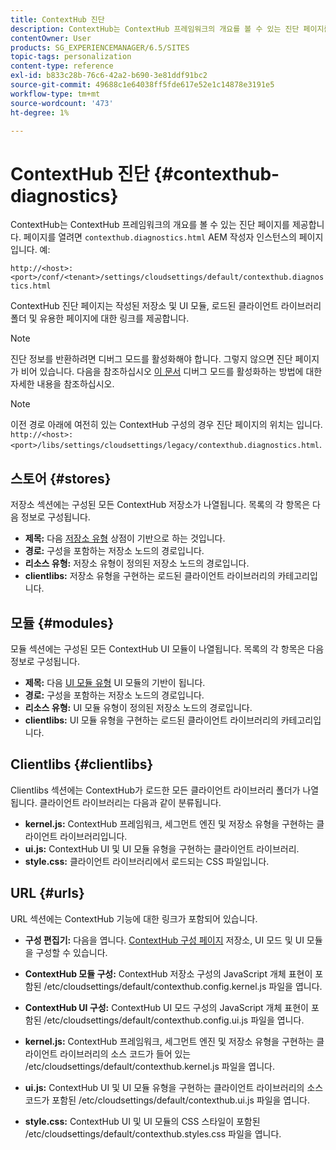 ```yaml
---
title: ContextHub 진단
description: ContextHub는 ContextHub 프레임워크의 개요를 볼 수 있는 진단 페이지를 제공합니다
contentOwner: User
products: SG_EXPERIENCEMANAGER/6.5/SITES
topic-tags: personalization
content-type: reference
exl-id: b833c28b-76c6-42a2-b690-3e81ddf91bc2
source-git-commit: 49688c1e64038ff5fde617e52e1c14878e3191e5
workflow-type: tm+mt
source-wordcount: '473'
ht-degree: 1%

---
```


# ContextHub 진단 {#contexthub-diagnostics}

ContextHub는 ContextHub 프레임워크의 개요를 볼 수 있는 진단 페이지를 제공합니다. 페이지를 열려면 `contexthub.diagnostics.html` AEM 작성자 인스턴스의 페이지입니다. 예:

`http://<host>:<port>/conf/<tenant>/settings/cloudsettings/default/contexthub.diagnostics.html`

ContextHub 진단 페이지는 작성된 저장소 및 UI 모듈, 로드된 클라이언트 라이브러리 폴더 및 유용한 페이지에 대한 링크를 제공합니다.

>[!NOTE]
>
>진단 정보를 반환하려면 디버그 모드를 활성화해야 합니다. 그렇지 않으면 진단 페이지가 비어 있습니다. 다음을 참조하십시오 [이 문서](ch-configuring.md#debugging-contexthub) 디버그 모드를 활성화하는 방법에 대한 자세한 내용을 참조하십시오.

>[!NOTE]
>
>이전 경로 아래에 여전히 있는 ContextHub 구성의 경우 진단 페이지의 위치는 입니다. `http://<host>:<port>/libs/settings/cloudsettings/legacy/contexthub.diagnostics.html`.

## 스토어 {#stores}

저장소 섹션에는 구성된 모든 ContextHub 저장소가 나열됩니다. 목록의 각 항목은 다음 정보로 구성됩니다.

* **제목:** 다음 [저장소 유형](/help/sites-developing/ch-samplestores.md) 상점이 기반으로 하는 것입니다.
* **경로:** 구성을 포함하는 저장소 노드의 경로입니다.
* **리소스 유형:** 저장소 유형이 정의된 저장소 노드의 경로입니다.
* **clientlibs:** 저장소 유형을 구현하는 로드된 클라이언트 라이브러리의 카테고리입니다.

## 모듈 {#modules}

모듈 섹션에는 구성된 모든 ContextHub UI 모듈이 나열됩니다. 목록의 각 항목은 다음 정보로 구성됩니다.

* **제목:** 다음 [UI 모듈 유형](/help/sites-developing/ch-samplemodules.md) UI 모듈의 기반이 됩니다.
* **경로:** 구성을 포함하는 저장소 노드의 경로입니다.
* **리소스 유형:** UI 모듈 유형이 정의된 저장소 노드의 경로입니다.
* **clientlibs:** UI 모듈 유형을 구현하는 로드된 클라이언트 라이브러리의 카테고리입니다.

## Clientlibs {#clientlibs}

Clientlibs 섹션에는 ContextHub가 로드한 모든 클라이언트 라이브러리 폴더가 나열됩니다. 클라이언트 라이브러리는 다음과 같이 분류됩니다.

* **kernel.js:** ContextHub 프레임워크, 세그먼트 엔진 및 저장소 유형을 구현하는 클라이언트 라이브러리입니다.
* **ui.js:** ContextHub UI 및 UI 모듈 유형을 구현하는 클라이언트 라이브러리.
* **style.css:** 클라이언트 라이브러리에서 로드되는 CSS 파일입니다.

## URL {#urls}

URL 섹션에는 ContextHub 기능에 대한 링크가 포함되어 있습니다.

* **구성 편집기:** 다음을 엽니다. [ContextHub 구성 페이지](ch-configuring.md) 저장소, UI 모드 및 UI 모듈을 구성할 수 있습니다.

* **ContextHub 모듈 구성:** ContextHub 저장소 구성의 JavaScript 개체 표현이 포함된 /etc/cloudsettings/default/contexthub.config.kernel.js 파일을 엽니다.
* **ContextHub UI 구성:** ContextHub UI 모드 구성의 JavaScript 개체 표현이 포함된 /etc/cloudsettings/default/contexthub.config.ui.js 파일을 엽니다.
* **kernel.js:** ContextHub 프레임워크, 세그먼트 엔진 및 저장소 유형을 구현하는 클라이언트 라이브러리의 소스 코드가 들어 있는 /etc/cloudsettings/default/contexthub.kernel.js 파일을 엽니다.
* **ui.js:** ContextHub UI 및 UI 모듈 유형을 구현하는 클라이언트 라이브러리의 소스 코드가 포함된 /etc/cloudsettings/default/contexthub.ui.js 파일을 엽니다.
* **style.css:** ContextHub UI 및 UI 모듈의 CSS 스타일이 포함된 /etc/cloudsettings/default/contexthub.styles.css 파일을 엽니다.
